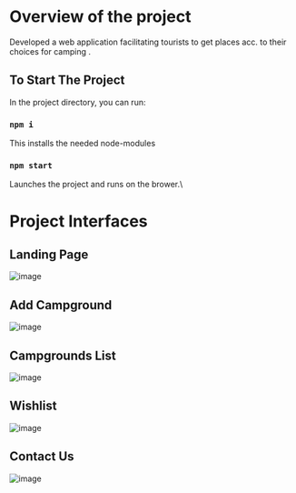 # Overview of the project

Developed a web application facilitating
tourists to get places acc. to their choices
for camping .


## To Start The Project

In the project directory, you can run:

### `npm i`

This installs the needed node-modules


### `npm start`

Launches the project and runs on the brower.\

# Project Interfaces
## Landing Page

![image](https://user-images.githubusercontent.com/97356776/209426324-4a9edb05-b07f-4398-8e6c-a7975acb9839.png)

## Add Campground 

![image](https://user-images.githubusercontent.com/97356776/209425262-6a7744f0-040b-4fc3-a8a0-f55fc7446ca1.png)

## Campgrounds List 
![image](https://user-images.githubusercontent.com/97356776/209426122-19024f69-4f4a-4b26-87c0-48ce20fec6c6.png)

## Wishlist 
![image](https://user-images.githubusercontent.com/97356776/209426374-0a60a6a2-cc51-462d-ab99-8a1518a5ba69.png)

## Contact Us 
![image](https://user-images.githubusercontent.com/97356776/209426351-28642f5a-49a3-45e1-b7ba-413c10fe304e.png)



